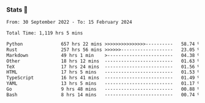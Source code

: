 ### Stats 👋
<!--START_SECTION:waka-->

```txt
From: 30 September 2022 - To: 15 February 2024

Total Time: 1,119 hrs 5 mins

Python              657 hrs 22 mins >>>>>>>>>>>>>>>----------   58.74 %
Rust                257 hrs 56 mins >>>>>>-------------------   23.05 %
Markdown            49 hrs 1 min    >------------------------   04.38 %
Other               18 hrs 12 mins  -------------------------   01.63 %
TeX                 17 hrs 24 mins  -------------------------   01.56 %
HTML                17 hrs 5 mins   -------------------------   01.53 %
TypeScript          16 hrs 41 mins  -------------------------   01.49 %
YAML                13 hrs 5 mins   -------------------------   01.17 %
Go                  9 hrs 48 mins   -------------------------   00.88 %
Bash                8 hrs 14 mins   -------------------------   00.74 %
```

<!--END_SECTION:waka-->

<!--
**buhaytza2005/buhaytza2005** is a ✨ _special_ ✨ repository because its `README.md` (this file) appears on your GitHub profile.

Here are some ideas to get you started:

- 🔭 I’m currently working on ...
- 🌱 I’m currently learning ...
- 👯 I’m looking to collaborate on ...
- 🤔 I’m looking for help with ...
- 💬 Ask me about ...
- 📫 How to reach me: ...
- 😄 Pronouns: ...
- ⚡ Fun fact: ...
-->


